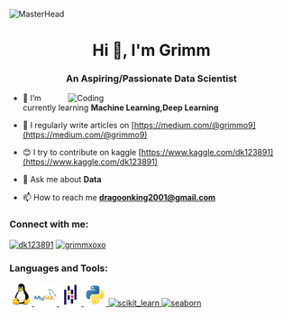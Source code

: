 ![MasterHead](https://1.bp.blogspot.com/-NGEnC1fF7DA/W2zK8pp56-I/AAAAAAAARs4/dhEEV2uRA1wemJ7dUx5j4mB27zIoIK4BQCLcBGAs/s1600/Machine-Learning.gif)
<h1 align="center">Hi 👋, I'm Grimm</h1>
<h3 align="center">An Aspiring/Passionate Data Scientist</h3>
<img align="right" alt="Coding" width="400" src="https://daviesmeyer.com/wp-content/uploads/2018/10/0AData_Analytics.gif">

- 🌱 I’m currently learning **Machine Learning,Deep Learning**

- 📝 I regularly write articles on [https://medium.com/@grimmo9](https://medium.com/@grimmo9)
  
- 😊 I try to contribute on kaggle [https://www.kaggle.com/dk123891](https://www.kaggle.com/dk123891)

- 💬 Ask me about **Data**

- 📫 How to reach me **dragoonking2001@gmail.com**

<h3 align="left">Connect with me:</h3>
<p align="left">
<a href="https://kaggle.com/dk123891" target="blank"><img align="center" src="https://raw.githubusercontent.com/rahuldkjain/github-profile-readme-generator/master/src/images/icons/Social/kaggle.svg" alt="dk123891" height="30" width="40" /></a>
<a href="https://www.leetcode.com/grimmxoxo" target="blank"><img align="center" src="https://raw.githubusercontent.com/rahuldkjain/github-profile-readme-generator/master/src/images/icons/Social/leet-code.svg" alt="grimmxoxo" height="30" width="40" /></a>
</p>

<h3 align="left">Languages and Tools:</h3>
<p align="left"> <a href="https://www.linux.org/" target="_blank" rel="noreferrer"> <img src="https://raw.githubusercontent.com/devicons/devicon/master/icons/linux/linux-original.svg" alt="linux" width="40" height="40"/> </a> <a href="https://www.mysql.com/" target="_blank" rel="noreferrer"> <img src="https://raw.githubusercontent.com/devicons/devicon/master/icons/mysql/mysql-original-wordmark.svg" alt="mysql" width="40" height="40"/> </a> <a href="https://pandas.pydata.org/" target="_blank" rel="noreferrer"> <img src="https://raw.githubusercontent.com/devicons/devicon/2ae2a900d2f041da66e950e4d48052658d850630/icons/pandas/pandas-original.svg" alt="pandas" width="40" height="40"/> </a> <a href="https://www.python.org" target="_blank" rel="noreferrer"> <img src="https://raw.githubusercontent.com/devicons/devicon/master/icons/python/python-original.svg" alt="python" width="40" height="40"/> </a> <a href="https://scikit-learn.org/" target="_blank" rel="noreferrer"> <img src="https://upload.wikimedia.org/wikipedia/commons/0/05/Scikit_learn_logo_small.svg" alt="scikit_learn" width="40" height="40"/> </a> <a href="https://seaborn.pydata.org/" target="_blank" rel="noreferrer"> <img src="https://seaborn.pydata.org/_images/logo-mark-lightbg.svg" alt="seaborn" width="40" height="40"/> </a> </p>



